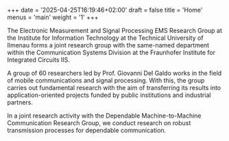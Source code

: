 +++
date = '2025-04-25T16:19:46+02:00'
draft = false
title = 'Home'
menus = 'main'
weight = '1'
+++

The Electronic Measurement and Signal Processing EMS Research Group at the Institute for Information Technology at the Technical University of Ilmenau forms a joint research group with the same-named department within the Communication Systems Division at the Fraunhofer Institute for Integrated Circuits IIS.

A group of 60 researchers led by Prof. Giovanni Del Galdo works in the field of mobile communications and signal processing. With this, the group carries out fundamental research with the aim of transferring its results into application-oriented projects funded by public institutions and industrial partners.

In a joint research activity with the Dependable Machine-to-Machine Communication Research Group, we conduct research on robust transmission processes for dependable communication. 